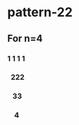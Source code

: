 # pattern-22
## For n=4

### 1&nbsp;1&nbsp;1&nbsp;1
### &nbsp; 222
### &nbsp;&nbsp;  33
### &nbsp;&nbsp;&nbsp;   4
